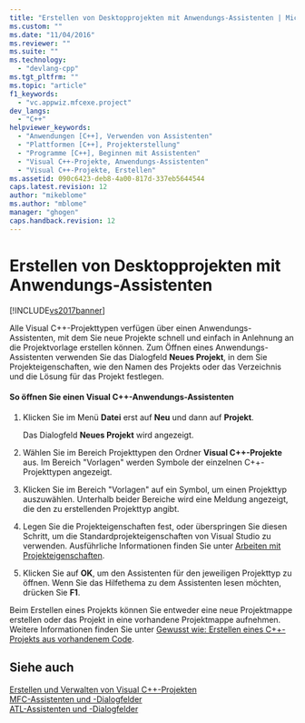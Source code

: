```yaml
---
title: "Erstellen von Desktopprojekten mit Anwendungs-Assistenten | Microsoft Docs"
ms.custom: ""
ms.date: "11/04/2016"
ms.reviewer: ""
ms.suite: ""
ms.technology: 
  - "devlang-cpp"
ms.tgt_pltfrm: ""
ms.topic: "article"
f1_keywords: 
  - "vc.appwiz.mfcexe.project"
dev_langs: 
  - "C++"
helpviewer_keywords: 
  - "Anwendungen [C++], Verwenden von Assistenten"
  - "Plattformen [C++], Projekterstellung"
  - "Programme [C++], Beginnen mit Assistenten"
  - "Visual C++-Projekte, Anwendungs-Assistenten"
  - "Visual C++-Projekte, Erstellen"
ms.assetid: 090c6423-deb8-4a00-817d-337eb5644544
caps.latest.revision: 12
author: "mikeblome"
ms.author: "mblome"
manager: "ghogen"
caps.handback.revision: 12
---
```

# Erstellen von Desktopprojekten mit Anwendungs-Assistenten
[!INCLUDE[vs2017banner](../assembler/inline/includes/vs2017banner.md)]

Alle Visual C\+\+\-Projekttypen verfügen über einen Anwendungs\-Assistenten, mit dem Sie neue Projekte schnell und einfach in Anlehnung an die Projektvorlage erstellen können.  Zum Öffnen eines Anwendungs\-Assistenten verwenden Sie das Dialogfeld **Neues Projekt**, in dem Sie Projekteigenschaften, wie den Namen des Projekts oder das Verzeichnis und die Lösung für das Projekt festlegen.  
  
#### So öffnen Sie einen Visual C\+\+\-Anwendungs\-Assistenten  
  
1.  Klicken Sie im Menü **Datei** erst auf **Neu** und dann auf **Projekt**.  
  
     Das Dialogfeld **Neues Projekt** wird angezeigt.  
  
2.  Wählen Sie im Bereich Projekttypen den Ordner **Visual C\+\+\-Projekte** aus.  Im Bereich "Vorlagen" werden Symbole der einzelnen C\+\+\-Projekttypen angezeigt.  
  
3.  Klicken Sie im Bereich "Vorlagen" auf ein Symbol, um einen Projekttyp auszuwählen.  Unterhalb beider Bereiche wird eine Meldung angezeigt, die den zu erstellenden Projekttyp angibt.  
  
4.  Legen Sie die Projekteigenschaften fest, oder überspringen Sie diesen Schritt, um die Standardprojekteigenschaften von Visual Studio zu verwenden.  Ausführliche Informationen finden Sie unter [Arbeiten mit Projekteigenschaften](../ide/working-with-project-properties.md).  
  
5.  Klicken Sie auf **OK**, um den Assistenten für den jeweiligen Projekttyp zu öffnen.  Wenn Sie das Hilfethema zu dem Assistenten lesen möchten, drücken Sie **F1**.  
  
 Beim Erstellen eines Projekts können Sie entweder eine neue Projektmappe erstellen oder das Projekt in eine vorhandene Projektmappe aufnehmen.  Weitere Informationen finden Sie unter [Gewusst wie: Erstellen eines C\+\+\-Projekts aus vorhandenem Code](../ide/how-to-create-a-cpp-project-from-existing-code.md).  
  
## Siehe auch  
 [Erstellen und Verwalten von Visual C\+\+\-Projekten](../ide/creating-and-managing-visual-cpp-projects.md)   
 [MFC\-Assistenten und \-Dialogfelder](../mfc/reference/mfc-wizards-and-dialog-boxes.md)   
 [ATL\-Assistenten und \-Dialogfelder](../atl/reference/atl-wizards-and-dialog-boxes.md)